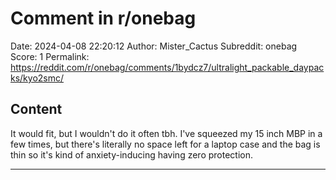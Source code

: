 # Comment in r/onebag

Date: 2024-04-08 22:20:12
Author: Mister_Cactus
Subreddit: onebag
Score: 1
Permalink: https://reddit.com/r/onebag/comments/1bydcz7/ultralight_packable_daypacks/kyo2smc/

## Content

It would fit, but I wouldn't do it often tbh. I've squeezed my 15 inch MBP in a few times, but there's literally no space left for a laptop case and the bag is thin so it's kind of anxiety-inducing having zero protection.

---
